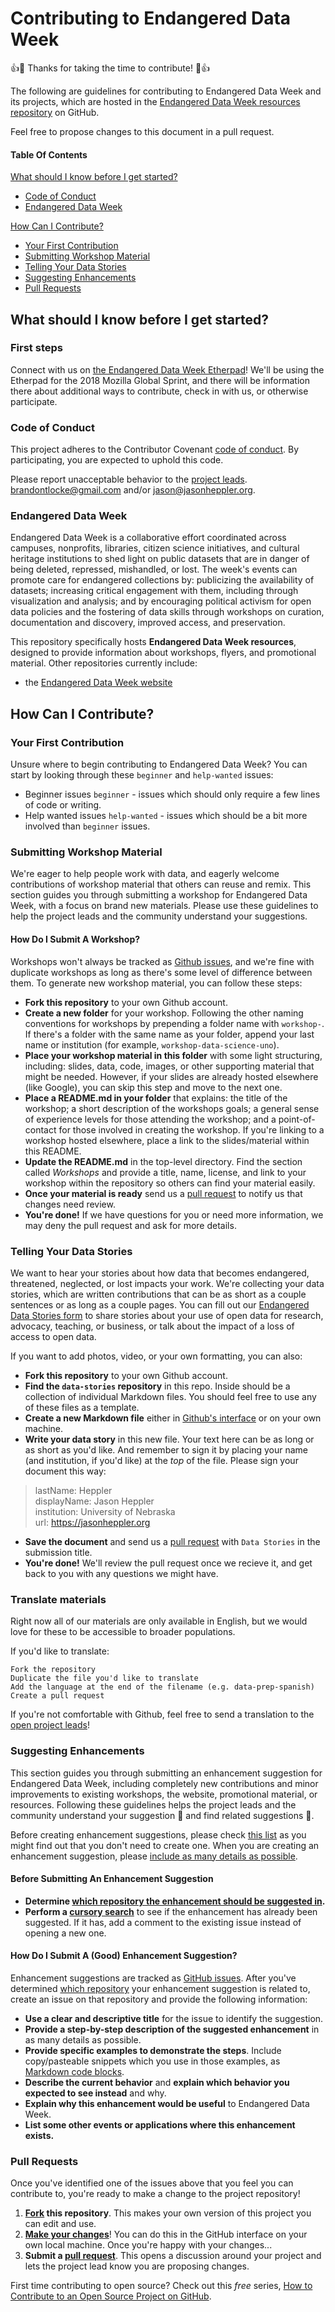 # Contributing to Endangered Data Week

:+1::tada: Thanks for taking the time to contribute! :tada::+1:

The following are guidelines for contributing to Endangered Data Week and its projects, which are hosted in the [Endangered Data Week resources repository](https://github.com/endangereddataweek/) on GitHub.

Feel free to propose changes to this document in a pull request.

#### Table Of Contents

[What should I know before I get started?](#what-should-i-know-before-i-get-started)
  * [Code of Conduct](#code-of-conduct)
  * [Endangered Data Week](#endangered-data-week)

[How Can I Contribute?](#how-can-i-contribute)
  * [Your First Contribution](#your-first-contribution)
  * [Submitting Workshop Material](#submitting-workshops)
  * [Telling Your Data Stories](#telling-your-data-stories)
  * [Suggesting Enhancements](#suggesting-enhancements)
  * [Pull Requests](#pull-requests)

## What should I know before I get started?

### First steps

Connect with us on [the Endangered Data Week Etherpad](https://public.etherpad-mozilla.org/p/endangereddataweek)! We'll be using the Etherpad for the 2018 Mozilla Global Sprint, and there will be information there about additional ways to contribute, check in with us, or otherwise participate.

### Code of Conduct

This project adheres to the Contributor Covenant [code of conduct](CODE_OF_CONDUCT.md).
By participating, you are expected to uphold this code.

Please report unacceptable behavior to the [project leads](README.md#open-project-leads). [brandontlocke@gmail.com](mailto:brandontlocke@gmail.com) and/or [jason@jasonheppler.org](mailto:jason@jasonheppler.org).

### Endangered Data Week

Endangered Data Week is a collaborative effort coordinated across campuses, nonprofits, libraries, citizen science initiatives, and cultural heritage institutions to shed light on public datasets that are in danger of being deleted, repressed, mishandled, or lost. The week's events can promote care for endangered collections by: publicizing the availability of datasets; increasing critical engagement with them, including through visualization and analysis; and by encouraging political activism for open data policies and the fostering of data skills through workshops on curation, documentation and discovery, improved access, and preservation.

This repository specifically hosts **Endangered Data Week resources**, designed to provide information about workshops, flyers, and promotional material. Other repositories currently include:

- the [Endangered Data Week website](https://github.com/endangereddataweek/endangereddataweek.org)

## How Can I Contribute?

### Your First Contribution

Unsure where to begin contributing to Endangered Data Week? You can start by looking through these `beginner` and `help-wanted` issues:

* Beginner issues `beginner` - issues which should only require a few lines of code or writing.
* Help wanted issues `help-wanted` - issues which should be a bit more involved than `beginner` issues.

### Submitting Workshop Material

We're eager to help people work with data, and eagerly welcome contributions of workshop material that others can reuse and remix. This section guides you through submitting a workshop for Endangered Data Week, with a focus on brand new materials. Please use these guidelines to help the project leads and the community understand your suggestions.

#### How Do I Submit A Workshop?

Workshops won't always be tracked as [Github issues](https://guides.github.com/features/issues/), and we're fine with duplicate workshops as long as there's some level of difference between them. To generate new workshop material, you can follow these steps:

* **Fork this repository** to your own Github account.
* **Create a new folder** for your workshop. Following the other naming conventions for workshops by prepending a folder name with `workshop-`. If there's a folder with the same name as your folder, append your last name or institution (for example, `workshop-data-science-uno`).
* **Place your workshop material in this folder** with some light structuring, including: slides, data, code, images, or other supporting material that might be needed. However, if your slides are already hosted elsewhere (like Google), you can skip this step and move to the next one.
* **Place a README.md in your folder** that explains: the title of the workshop; a short description of the workshops goals; a general sense of experience levels for those attending the workshop; and a point-of-contact for those involved in creating the workshop. If you're linking to a workshop hosted elsewhere, place a link to the slides/material within this README.
* **Update the README.md** in the top-level directory. Find the section called *Workshops* and provide a title, name, license, and link to your workshop within the repository so others can find your material easily.
* **Once your material is ready** send us a [pull request](#pull-request) to notify us that changes need review.
* **You're done!** If we have questions for you or need more information, we may deny the pull request and ask for more details.

### Telling Your Data Stories

We want to hear your stories about how data that becomes endangered, threatened, neglected, or lost impacts your work. We're collecting your data stories, which are written contributions that can be as short as a couple sentences or as long as a couple pages. You can fill out our [Endangered Data Stories form](https://goo.gl/forms/Ex2FPNJKVdqN218I3) to share stories about your use of open data for research, advocacy, teaching, or business, or talk about the impact of a loss of access to open data.

If you want to add photos, video, or your own formatting, you can also:

* **Fork this repository** to your own Github account.
* **Find the `data-stories` repository** in this repo. Inside should be a collection of individual Markdown files. You should feel free to use any of these files as a template.
* **Create a new Markdown file** either in [Github's interface](https://help.github.com/articles/about-writing-and-formatting-on-github/) or on your own machine. 
* **Write your data story** in this new file. Your text here can be as long or as short as you'd like. And remember to sign it by placing your name (and institution, if you'd like) at the *top* of the file. Please sign your document this way:

> lastName: Heppler  
> displayName: Jason Heppler  
> institution: University of Nebraska  
> url: https://jasonheppler.org

* **Save the document** and send us a [pull request](#pull-request) with `Data Stories` in the submission title.
* **You're done!** We'll review the pull request once we recieve it, and get back to you with any questions we might have.

### Translate materials
Right now all of our materials are only available in English, but we would love for these to be accessible to broader populations.

If you'd like to translate:

    Fork the repository
    Duplicate the file you'd like to translate
    Add the language at the end of the filename (e.g. data-prep-spanish)
    Create a pull request

If you're not comfortable with Github, feel free to send a translation to the [open project leads](https://github.com/endangereddataweek/resources#open-project-leads)!

### Suggesting Enhancements

This section guides you through submitting an enhancement suggestion for Endangered Data Week, including completely new contributions and minor improvements to existing workshops, the website, promotional material, or resources. Following these guidelines helps the project leads and the community understand your suggestion :pencil: and find related suggestions :mag_right:.

Before creating enhancement suggestions, please check [this list](#before-submitting-an-enhancement-suggestion) as you might find out that you don't need to create one. When you are creating an enhancement suggestion, please [include as many details as possible](#how-do-i-submit-a-good-enhancement-suggestion).

#### Before Submitting An Enhancement Suggestion

* **Determine [which repository the enhancement should be suggested in](#endangered-data-week).**
* **Perform a [cursory search](https://github.com/issues?q=+is%3Aissue+user%3Aendangered+data+week)** to see if the enhancement has already been suggested. If it has, add a comment to the existing issue instead of opening a new one.

#### How Do I Submit A (Good) Enhancement Suggestion?

Enhancement suggestions are tracked as [GitHub issues](https://guides.github.com/features/issues/). After you've determined [which repository](#endangered-data-week) your enhancement suggestion is related to, create an issue on that repository and provide the following information:

* **Use a clear and descriptive title** for the issue to identify the suggestion.
* **Provide a step-by-step description of the suggested enhancement** in as many details as possible.
* **Provide specific examples to demonstrate the steps**. Include copy/pasteable snippets which you use in those examples, as [Markdown code blocks](https://help.github.com/articles/markdown-basics/#multiple-lines).
* **Describe the current behavior** and **explain which behavior you expected to see instead** and why.
* **Explain why this enhancement would be useful** to Endangered Data Week.
* **List some other events or applications where this enhancement exists.**

### Pull Requests

Once you've identified one of the issues above that you feel you can contribute to, you're ready to make a change to the project repository!
 
1. **[Fork](https://help.github.com/articles/fork-a-repo/) this repository**. This makes your own version of this project you can edit and use.
2. **[Make your changes](https://guides.github.com/activities/forking/#making-changes)**! You can do this in the GitHub interface on your own local machine. Once you're happy with your changes...
3. **Submit a [pull request](https://help.github.com/articles/proposing-changes-to-a-project-with-pull-requests/)**. This opens a discussion around your project and lets the project lead know you are proposing changes.

First time contributing to open source? Check out this *free* series, [How to Contribute to an Open Source Project on GitHub](https://egghead.io/series/how-to-contribute-to-an-open-source-project-on-github).
